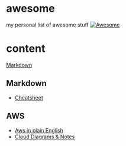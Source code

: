 # awesome
my personal list of awesome stuff
[![Awesome](https://awesome.re/badge.svg)](https://awesome.re)

# content
[Markdown](#markdown)


## <a name="markdown">Markdown</a>
* [Cheatsheet](https://github.com/adam-p/markdown-here/wiki/Markdown-Cheatsheet)

## AWS
* [Aws in plain English](https://www.expeditedssl.com/aws-in-plain-english)
* [Cloud Diagrams & Notes](https://www.awsgeek.com/)

